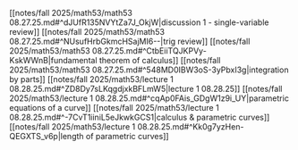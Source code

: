 [[notes/fall 2025/math53/math53 08.27.25.md#^dJUfR135NVYtZa7J_OkjW|discussion 1 - single-variable review]]
	[[notes/fall 2025/math53/math53 08.27.25.md#^NUsufHrbGkmcHSajMI6--|trig review]]
	[[notes/fall 2025/math53/math53 08.27.25.md#^CtbEiiTQJKPVy-KskWWnB|fundamental theorem of calculus]]
	[[notes/fall 2025/math53/math53 08.27.25.md#^548MD0IBW3oS-3yPbxI3g|integration by parts]]
[[notes/fall 2025/math53/lecture 1 08.28.25.md#^ZD8Dy7sLKqgdjxkBFLmW5|lecture 1 08.28.25]]
	[[notes/fall 2025/math53/lecture 1 08.28.25.md#^cqAp0FAis_GDgW1z9i_UY|parametric equations of a curve]]
	[[notes/fall 2025/math53/lecture 1 08.28.25.md#^-7CvT1iiniL5eJkwkGCS1|calculus & parametric curves]]
	[[notes/fall 2025/math53/lecture 1 08.28.25.md#^Kk0g7yzHen-QEGXTS_v6p|length of parametric curves]]
	
	

